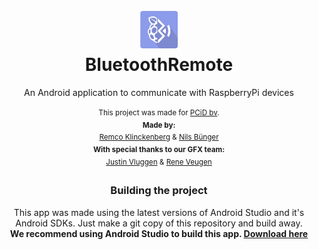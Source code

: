 <h1 align="center">
  <img  src="https://raw.githubusercontent.com/noodle-/BluetoothRemote/master/app/src/main/res/drawable/ic_launcher.png" height="64" width="64" />
  <br/>
  BluetoothRemote
</h1>
<p align="center">
  An Android application to communicate with RaspberryPi devices<br/>
  <br>
  <sup>This project was made for <a href=http://www.pcdata.nl/>PCiD bv</a>.<br> 
  <b>Made by: </b><br>
  <a href=https://github.com/remco1250>Remco Klinckenberg</a> & <a href=https://github.com/noodle->Nils Bünger</a> <br>
  <b>With special thanks to our GFX team: </b><br>
  <a href=https://veuwer.com/i/36ef.jpg>Justin Vluggen</a> & <a href=https://media.licdn.com/mpr/mpr/p/8/005/08c/1e4/21fda68.jpg>Rene Veugen</a>
</p>
<h3 align="center">
  Building the project
</h3>
<p align="center">
This app was made using the latest versions of Android Studio and it's Android SDKs. Just make a git copy of this repository and build away.
<br>
<b>We recommend using Android Studio to build this app. <a href="http://developer.android.com/sdk/index.html">Download here</a>
</p>
